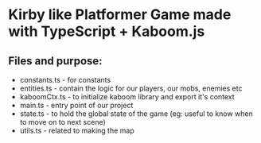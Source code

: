 # Kirby like Platformer Game made with TypeScript + Kaboom.js

## Files and purpose:

- constants.ts - for constants
- entities.ts - contain the logic for our players, our mobs, enemies etc
- kaboomCtx.ts - to initialize kaboom library and export it's context
- main.ts - entry point of our project
- state.ts - to hold the global state of the game (eg: useful to know when to move on to next scene)
- utils.ts - related to making the map
